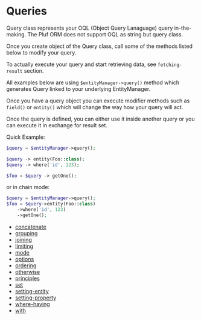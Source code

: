 # Queries

Query class represents your OQL (Object Query Lanaguage) query in-the-making. 
The Pluf ORM does not support OQL as string but query class.

Once you create object of
the Query class, call some of the methods listed below to modify your query. 

To
actually execute your query and start retrieving data, see `fetching-result`
section.

All
examples below are using `$entityManager->query()` method which generates Query linked to
your underlying EntityManager.

Once you have a query object you can execute modifier methods such as
`field()` or `entity()` which will change the way how your
query will act.

Once the query is defined, you can either use it inside another query or you can execute it in exchange for result set.

Quick Example:

```php
$query = $entityManager->query();

$query -> entity(Foo::class);
$query -> where('id', 123);

$foo = $query -> getOne();
```

or in chain mode:


```php
$query = $entityManager->query();
$foo = $query->entity(Foo::class)
	->where('id', 123)
	->getOne();
```




- [concatenate   ](queries/concatenate.md)
- [grouping   ](queries/grouping.md)
- [joining   ](queries/joining.md)
- [limiting   ](queries/limiting.md)
- [mode   ](queries/mode.md)
- [options   ](queries/options.md)
- [ordering   ](queries/ordering.md)
- [otherwise   ](queries/otherwise.md)
- [principles   ](queries/principles.md)
- [set   ](queries/set.md)
- [setting-entity   ](queries/setting-entity.md)
- [setting-property   ](queries/setting-property.md)
- [where-having   ](queries/where-having.md)
- [with   ](queries/with.md)

